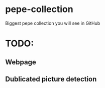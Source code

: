 # pepe-collection
Biggest pepe collection you will see in GitHub

# TODO:

## Webpage
## Dublicated picture detection
